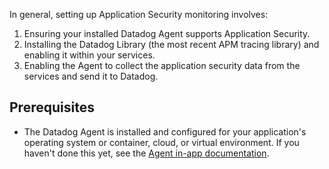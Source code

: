 In general, setting up Application Security monitoring involves:

1. Ensuring your installed Datadog Agent supports Application Security.
2. Installing the Datadog Library (the most recent APM tracing library) and enabling it within your services.
3. Enabling the Agent to collect the application security data from the services and send it to Datadog.

## Prerequisites

- The Datadog Agent is installed and configured for your application's operating system or container, cloud, or virtual environment. If you haven't done this yet, see the [Agent in-app documentation][101].

[101]: https://app.datadoghq.com/account/settings#agent
